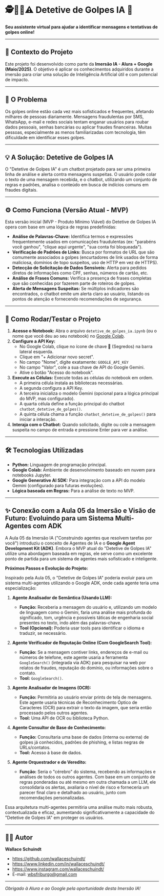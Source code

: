 # 🕵️🤖🔎⚠ Detetive de Golpes IA 🚨

**Seu assistente virtual para ajudar a identificar mensagens e tentativas de golpes online!**

---

## 🌟 Contexto do Projeto
Este projeto foi desenvolvido como parte da **Imersão IA - Alura + Google (Maio/2025)**. O objetivo é aplicar os conhecimentos adquiridos durante a imersão para criar uma solução de Inteligência Artificial útil e com potencial de impacto.

---

## 🎯 O Problema
Os golpes online estão cada vez mais sofisticados e frequentes, afetando milhares de pessoas diariamente. Mensagens fraudulentas por SMS, WhatsApp, e-mail e redes sociais tentam enganar usuários para roubar dados pessoais, senhas bancárias ou aplicar fraudes financeiras. Muitas pessoas, especialmente as menos familiarizadas com tecnologia, têm dificuldade em identificar esses golpes.

---

## 💡 A Solução: Detetive de Golpes IA
O "Detetive de Golpes IA" é um chatbot projetado para ser uma primeira linha de análise e alerta contra mensagens suspeitas. O usuário pode colar o texto de uma mensagem recebida, e o chatbot, utilizando um conjunto de regras e padrões, analisa o conteúdo em busca de indícios comuns em fraudes digitais.

---

## ⚙️ Como Funciona (Versão Atual - MVP)
Esta versão inicial (MVP - Produto Mínimo Viável) do Detetive de Golpes IA opera com base em uma lógica de regras predefinidas:
* **Análise de Palavras-Chave:** Identifica termos e expressões frequentemente usados em comunicações fraudulentas (ex: "parabéns você ganhou", "clique aqui urgente", "sua conta foi bloqueada").
* **Verificação de Padrões de Links:** Busca por formatos de URL que são comumente associados a golpes (encurtadores de link usados de forma maliciosa, domínios de topo suspeitos, uso de HTTP em vez de HTTPS).
* **Detecção de Solicitação de Dados Sensíveis:** Alerta para pedidos diretos de informações como CPF, senhas, números de cartão, etc.
* **Análise de Frases Comuns:** Verifica a presença de frases completas que são conhecidas por fazerem parte de roteiros de golpes.
* **Alerta de Mensagens Suspeitas:** Se múltiplos indicadores são encontrados, o chatbot emite um alerta claro ao usuário, listando os pontos de atenção e fornecendo recomendações de segurança.

---

## 🚀 Como Rodar/Testar o Projeto
1.  **Acesse o Notebook:** Abra o arquivo `detetive_de_golpes_ia.ipynb` (ou o nome que você deu ao seu notebook) no [Google Colab](https://colab.research.google.com/).
2.  **Configure a API Key:**
    * No Google Colab, clique no ícone de chave 🔑 (Segredos) na barra lateral esquerda.
    * Clique em "+ Adicionar novo secret".
    * No campo "Nome", digite exatamente: `GOOGLE_API_KEY`
    * No campo "Valor", cole a sua chave de API do Google Gemini.
    * Ative o botão "Acesso do notebook".
3.  **Execute as Células:** Execute todas as células do notebook em ordem.
    * A primeira célula instala as bibliotecas necessárias.
    * A segunda configura a API Key.
    * A terceira inicializa o modelo Gemini (opcional para a lógica principal do MVP, mas configurado).
    * A quarta célula define a função principal do chatbot `chatbot_detetive_de_golpes()`.
    * A quinta célula chama a função `chatbot_detetive_de_golpes()` para iniciar a interação.
4.  **Interaja com o Chatbot:** Quando solicitado, digite ou cole a mensagem suspeita no campo de entrada e pressione Enter para ver a análise.

---

## 🛠️ Tecnologias Utilizadas
* **Python:** Linguagem de programação principal.
* **Google Colab:** Ambiente de desenvolvimento baseado em nuvem para notebooks Jupyter.
* **Google Generative AI SDK:** Para integração com a API do modelo Gemini (configurado para futuras evoluções).
* **Lógica baseada em Regras:** Para a análise de texto no MVP.

---

## ✨ Conexão com a Aula 05 da Imersão e Visão de Futuro: Evoluindo para um Sistema Multi-Agentes com ADK

A Aula 05 da Imersão IA ("Construindo agentes que resolvem tarefas por você") introduziu o conceito de Agentes de IA e o **Google Agent Development Kit (ADK)**. Embora o MVP atual do "Detetive de Golpes IA" utilize uma abordagem baseada em regras, ele serve como um excelente ponto de partida para um sistema de agentes mais sofisticado e inteligente.

**Próximos Passos e Evolução do Projeto:**

Inspirado pela Aula 05, o "Detetive de Golpes IA" poderia evoluir para um sistema multi-agentes utilizando o Google ADK, onde cada agente teria uma especialização:

1.  **Agente Analisador de Semântica (Usando LLM):**
    * **Função:** Receberia a mensagem do usuário e, utilizando um modelo de linguagem como o Gemini, faria uma análise mais profunda do significado, tom, urgência e possíveis táticas de engenharia social presentes no texto, indo além das palavras-chave.
    * **Tool (Opcional):** Poderia usar tools para identificar o idioma e traduzir, se necessário.

2.  **Agente Verificador de Reputação Online (Com GoogleSearch Tool):**
    * **Função:** Se a mensagem contiver links, endereços de e-mail ou números de telefone, este agente usaria a ferramenta `GoogleSearch()` (integrada via ADK) para pesquisar na web por relatos de fraudes, reputação do domínio, ou informações sobre o contato.
    * **Tool:** `GoogleSearch()`.

3.  **Agente Analisador de Imagens (OCR):**
    * **Função:** Permitiria ao usuário enviar prints de tela de mensagens. Este agente usaria técnicas de Reconhecimento Óptico de Caracteres (OCR) para extrair o texto da imagem, que seria então processado pelos outros agentes.
    * **Tool:** Uma API de OCR ou biblioteca Python.

4.  **Agente Consultor de Base de Conhecimento:**
    * **Função:** Consultaria uma base de dados (interna ou externa) de golpes já conhecidos, padrões de phishing, e listas negras de URLs/contatos.
    * **Tool:** Acesso à base de dados.

5.  **Agente Orquestrador e de Veredito:**
    * **Função:** Seria o "cérebro" do sistema, recebendo as informações e análises de todos os outros agentes. Com base em um conjunto de regras ponderadas ou até mesmo em outra chamada a um LLM, ele consolidaria os alertas, avaliaria o nível de risco e forneceria um parecer final claro e detalhado ao usuário, junto com recomendações personalizadas.

Essa arquitetura multi-agentes permitiria uma análise muito mais robusta, contextualizada e eficaz, aumentando significativamente a capacidade do "Detetive de Golpes IA" em proteger os usuários.

---

## 👨‍💻 Autor
**Wallace Schuindt**
* https://github.com/wallaceschuindt/
* https://www.linkedin.com/in/wallaceschuindt/
* https://www.instagram.com/wallaceschuindt/
* E-mail: wbsfriburgo@gmail.com

---
*Obrigado à Alura e ao Google pela oportunidade desta Imersão IA!*
